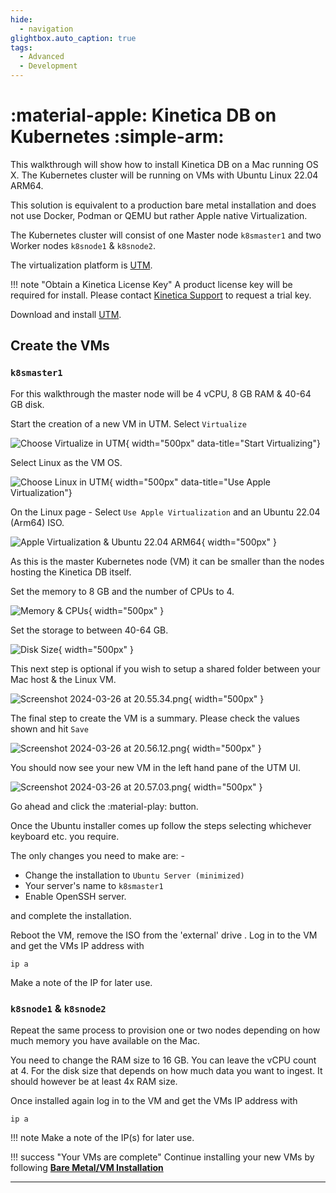 ```yaml
---
hide:
  - navigation
glightbox.auto_caption: true
tags:
  - Advanced
  - Development
---
```

# :material-apple: Kinetica DB on Kubernetes :simple-arm:

This walkthrough will show how to install Kinetica DB on a Mac running OS X. The Kubernetes cluster will be
running on VMs with Ubuntu Linux 22.04 ARM64. 

This solution is equivalent to a production bare metal installation and does 
not use Docker, Podman or QEMU but rather Apple native Virtualization.

The Kubernetes cluster will consist of one Master node `k8smaster1`
and two Worker nodes `k8snode1` & `k8snode2`.

The virtualization platform is [UTM](https://mac.getutm.app/). 

!!! note "Obtain a Kinetica License Key"
    A product license key will be required for install.
    Please contact [Kinetica Support](mailto:support@kinetica.com "Kinetica Support Email") to request a trial key.


Download and install [UTM](https://mac.getutm.app/).

## Create the VMs

### `k8smaster1`

For this walkthrough the master node will be 4 vCPU, 8 GB RAM & 40-64 GB disk.

Start the creation of a new VM in UTM. Select `Virtualize`

![Choose Virtualize in UTM](..%2Fimages%2Fkinetica_mac_arm_k8s%2FScreenshot%202024-03-26%20at%2020.52.38.png){ width="500px" data-title="Start Virtualizing"}

Select Linux as the VM OS.

![Choose Linux in UTM](..%2Fimages%2Fkinetica_mac_arm_k8s%2FScreenshot%202024-03-26%20at%2020.53.03.png){ width="500px" data-title="Use Apple Virtualization"}

On the Linux page - Select `Use Apple Virtualization`
and an Ubuntu 22.04 (Arm64) ISO.

![Apple Virtualization & Ubuntu 22.04 ARM64](..%2Fimages%2Fkinetica_mac_arm_k8s%2FScreenshot%202024-03-26%20at%2020.54.33.png){ width="500px" }

As this is the master Kubernetes node (VM) it can be smaller than the nodes hosting the
Kinetica DB itself.

Set the memory to 8 GB and the number of CPUs to 4.

![Memory & CPUs](..%2Fimages%2Fkinetica_mac_arm_k8s%2FScreenshot%202024-03-26%20at%2020.54.56.png){ width="500px" }

Set the storage to between 40-64 GB.

![Disk Size](..%2Fimages%2Fkinetica_mac_arm_k8s%2FScreenshot%202024-03-26%20at%2020.55.11.png){ width="500px" }

This next step is optional if you wish to setup a shared folder between your Mac host &
the Linux VM.

![Screenshot 2024-03-26 at 20.55.34.png](..%2Fimages%2Fkinetica_mac_arm_k8s%2FScreenshot%202024-03-26%20at%2020.55.34.png){ width="500px" }

The final step to create the VM is a summary. Please check the values shown and hit `Save`

![Screenshot 2024-03-26 at 20.56.12.png](..%2Fimages%2Fkinetica_mac_arm_k8s%2FScreenshot%202024-03-26%20at%2020.56.12.png){ width="500px" }

You should now see your new VM in the left hand pane of the UTM UI.

![Screenshot 2024-03-26 at 20.57.03.png](..%2Fimages%2Fkinetica_mac_arm_k8s%2FScreenshot%202024-03-26%20at%2020.57.03.png){ width="500px" }

Go ahead and click the :material-play: button.

Once the Ubuntu installer comes up follow the steps selecting whichever keyboard etc. you require.

The only changes you need to make are: -

* Change the installation to `Ubuntu Server (minimized)`
* Your server's name to `k8smaster1`
* Enable OpenSSH server.

and complete the installation.

Reboot the VM, remove the ISO from the 'external' drive
. 
Log in to the VM and get the VMs IP address with

``` shell
ip a
```

Make a note of the IP for later use.

### `k8snode1` & `k8snode2`

Repeat the same process to provision one or two nodes depending on how much memory you
have available on the Mac.

You need to change the RAM size to 16 GB. You can leave the vCPU count at 4. 
For the disk size that depends on how much data you want to ingest. 
It should however be at least 4x RAM size.

Once installed again log in to the VM and get the VMs IP address with

``` shell
ip a
```

!!! note
    Make a note of the IP(s) for later use.

!!! success "Your VMs are complete"
    Continue installing your new VMs by following 
    [**Bare Metal/VM Installation**](kubernetes_bare_metal_vm_install.md "Install Kubernetes and Kinetica")

---
